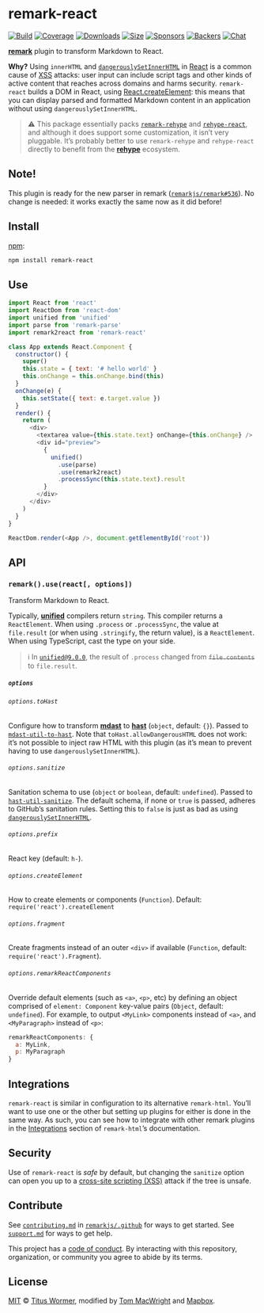 # remark-react

[![Build][build-badge]][build]
[![Coverage][coverage-badge]][coverage]
[![Downloads][downloads-badge]][downloads]
[![Size][size-badge]][size]
[![Sponsors][sponsors-badge]][collective]
[![Backers][backers-badge]][collective]
[![Chat][chat-badge]][chat]

[**remark**][remark] plugin to transform Markdown to React.

**Why?**
Using `innerHTML` and [`dangerouslySetInnerHTML`][dangerous] in [React][] is a
common cause of [XSS][] attacks: user input can include script tags and other
kinds of active content that reaches across domains and harms security.
`remark-react` builds a DOM in React, using [React.createElement][h]: this
means that you can display parsed and formatted Markdown content in an
application without using `dangerouslySetInnerHTML`.

> ⚠️ This package essentially packs [`remark-rehype`][remark-rehype] and
> [`rehype-react`][rehype-react], and although it does support some
> customization, it isn’t very pluggable.
> It’s probably better to use `remark-rehype` and `rehype-react` directly to
> benefit from the [**rehype**][rehype] ecosystem.

## Note!

This plugin is ready for the new parser in remark
([`remarkjs/remark#536`](https://github.com/remarkjs/remark/pull/536)).
No change is needed: it works exactly the same now as it did before!

## Install

[npm][]:

```sh
npm install remark-react
```

## Use

```js
import React from 'react'
import ReactDom from 'react-dom'
import unified from 'unified'
import parse from 'remark-parse'
import remark2react from 'remark-react'

class App extends React.Component {
  constructor() {
    super()
    this.state = { text: '# hello world' }
    this.onChange = this.onChange.bind(this)
  }
  onChange(e) {
    this.setState({ text: e.target.value })
  }
  render() {
    return (
      <div>
        <textarea value={this.state.text} onChange={this.onChange} />
        <div id="preview">
          {
            unified()
              .use(parse)
              .use(remark2react)
              .processSync(this.state.text).result
          }
        </div>
      </div>
    )
  }
}

ReactDom.render(<App />, document.getElementById('root'))
```

## API

### `remark().use(react[, options])`

Transform Markdown to React.

Typically, [**unified**][unified] compilers return `string`.
This compiler returns a `ReactElement`.
When using `.process` or `.processSync`, the value at `file.result` (or when
using `.stringify`, the return value), is a `ReactElement`.
When using TypeScript, cast the type on your side.

> ℹ️ In [`unified@9.0.0`][unified-9], the result of `.process` changed from
> ~~`file.contents`~~ to `file.result`.

##### `options`

###### `options.toHast`

Configure how to transform [**mdast**][mdast] to [**hast**][hast] (`object`,
default: `{}`).
Passed to [`mdast-util-to-hast`][to-hast].
Note that `toHast.allowDangerousHTML` does not work: it’s not possible to
inject raw HTML with this plugin (as it’s mean to prevent having to use
`dangerouslySetInnerHTML`).

###### `options.sanitize`

Sanitation schema to use (`object` or `boolean`, default: `undefined`).
Passed to [`hast-util-sanitize`][sanitize].
The default schema, if none or `true` is passed, adheres to GitHub’s sanitation
rules.
Setting this to `false` is just as bad as using
[`dangerouslySetInnerHTML`][dangerous].

###### `options.prefix`

React key (default: `h-`).

###### `options.createElement`

How to create elements or components (`Function`).
Default: `require('react').createElement`

###### `options.fragment`

Create fragments instead of an outer `<div>` if available (`Function`, default:
`require('react').Fragment`).

###### `options.remarkReactComponents`

Override default elements (such as `<a>`, `<p>`, etc) by defining an object
comprised of `element: Component` key-value pairs (`Object`, default:
`undefined`).
For example, to output `<MyLink>` components instead of `<a>`, and
`<MyParagraph>` instead of `<p>`:

```js
remarkReactComponents: {
  a: MyLink,
  p: MyParagraph
}
```

## Integrations

`remark-react` is similar in configuration to its alternative `remark-html`.
You’ll want to use one or the other but setting up plugins for either is done
in the same way.
As such, you can see how to integrate with other remark plugins in the
[Integrations][] section of `remark-html`’s documentation.

## Security

Use of `remark-react` is *safe* by default, but changing the `sanitize` option
can open you up to a [cross-site scripting (XSS)][xss] attack if the tree is
unsafe.

## Contribute

See [`contributing.md`][contributing] in [`remarkjs/.github`][health] for ways
to get started.
See [`support.md`][support] for ways to get help.

This project has a [code of conduct][coc].
By interacting with this repository, organization, or community you agree to
abide by its terms.

## License

[MIT][license] © [Titus Wormer][author], modified by [Tom MacWright][tom] and
[Mapbox][].

<!-- Definitions -->

[build-badge]: https://github.com/remarkjs/remark-react/workflows/main/badge.svg

[build]: https://github.com/remarkjs/remark-react/actions

[coverage-badge]: https://img.shields.io/codecov/c/github/remarkjs/remark-react.svg

[coverage]: https://codecov.io/github/remarkjs/remark-react

[downloads-badge]: https://img.shields.io/npm/dm/remark-react.svg

[downloads]: https://www.npmjs.com/package/remark-react

[size-badge]: https://img.shields.io/bundlephobia/minzip/remark-react.svg

[size]: https://bundlephobia.com/result?p=remark-react

[sponsors-badge]: https://opencollective.com/unified/sponsors/badge.svg

[backers-badge]: https://opencollective.com/unified/backers/badge.svg

[collective]: https://opencollective.com/unified

[chat-badge]: https://img.shields.io/badge/chat-discussions-success.svg

[chat]: https://github.com/remarkjs/remark/discussions

[npm]: https://docs.npmjs.com/cli/install

[health]: https://github.com/remarkjs/.github

[contributing]: https://github.com/remarkjs/.github/blob/HEAD/contributing.md

[support]: https://github.com/remarkjs/.github/blob/HEAD/support.md

[coc]: https://github.com/remarkjs/.github/blob/HEAD/code-of-conduct.md

[license]: license

[author]: https://wooorm.com

[tom]: https://macwright.org

[mapbox]: https://www.mapbox.com

[remark]: https://github.com/remarkjs/remark

[remark-rehype]: https://github.com/remarkjs/remark-rehype

[rehype]: https://github.com/rehypejs/rehype

[rehype-react]: https://github.com/rhysd/rehype-react

[mdast]: https://github.com/syntax-tree/mdast

[hast]: https://github.com/syntax-tree/hast

[to-hast]: https://github.com/syntax-tree/mdast-util-to-hast#tohastnode-options

[react]: http://facebook.github.io/react/

[dangerous]: https://reactjs.org/docs/dom-elements.html#dangerouslysetinnerhtml

[xss]: https://en.wikipedia.org/wiki/Cross-site_scripting

[h]: https://reactjs.org/docs/react-api.html#createelement

[sanitize]: https://github.com/syntax-tree/hast-util-sanitize

[integrations]: https://github.com/remarkjs/remark-html#integrations

[unified]: https://github.com/unifiedjs/unified

[unified-9]: https://github.com/unifiedjs/unified/releases/tag/9.0.0
